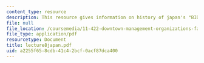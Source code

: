 ```yaml
---
content_type: resource
description: This resource gives information on history of japan's "BIDs".
file: null
file_location: /coursemedia/11-422-downtown-management-organizations-fall-2006/a2255f658cdb41c42bcf0acf87dca400_lecture8japan.pdf
file_type: application/pdf
resourcetype: Document
title: lecture8japan.pdf
uid: a2255f65-8cdb-41c4-2bcf-0acf87dca400
---
```

